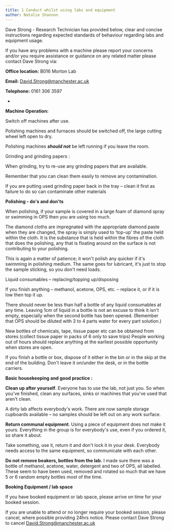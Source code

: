 ```yaml
---
title: 1 Conduct whilst using labs and equipment
author: Natalie Shannon
---
```

Dave Strong - Research Technician has provided below, clear and concise
instructions regarding expected standards of behaviour regarding labs
and equipment usage.

If you have any problems with a machine please report your concerns
and/or you require assistance or guidance on any related matter please
contact Dave Strong via:

**Office location:** B016 Morton Lab

**Email:** David.Strong@manchester.ac.uk

**Telephone:** 0161 306 3597

  -
  **Machine Operation:**
  
  Switch off machines after use.
  
  Polishing machines and furnaces should be switched off, the large cutting wheel left open to dry.
  
  Polishing machines ***should not*** be left running if you leave the room.

  Grinding and grinding papers :

  When grinding, try to re-use any grinding papers that are available.
  
  Remember that you can clean them easily to remove any contamination.
  
  If you are putting used grinding paper back in the tray – clean it first as failure to do so can contaminate other materials

  **Polishing - do's and don'ts**

  When polishing, if your sample is covered in a large foam of diamond spray or swimming in OPS then you are using too much.
  
  The diamond cloths are impregnated with the appropriate diamond paste when they are changed, the spray is simply used to ‘top-up' the paste held within the cloth. It is the substance that is held within the fibres of the cloth that does the polishing, any that is floating around on the surface is not contributing to your polishing.
  
  This is again a matter of patience; it won't polish any quicker if it's swimming in polishing medium. The same goes for lubricant, it's just to stop the sample sticking, so you don't need loads.
  
  Liquid consumables – replacing/topping up/disposing

  If you finish anything – methanol, acetone, OPS, etc. – replace it, or if it is low then top it up.
  
  There should never be less than half a bottle of any liquid consumables at any time. Leaving 1cm of liquid in a bottle is not an excuse to think it isn't empty, especially when the second bottle has been opened. (Remember that OPS should be diluted with 3 to 4 parts water for every part solution.)
  
  New bottles of chemicals, tape, tissue paper etc can be obtained from stores (collect tissue paper in packs of 6 only to save trips) People working out of hours should replace anything at the earliest possible opportunity when stores are open.
  
  If you finish a bottle or box, dispose of it either in the bin or in the skip at the end of the building. Don't leave it on/under the desk, or in the bottle carriers.

 **Basic housekeeping and good practice :**

  **Clean up after yourself**. Everyone has to use the lab, not just you. So when you've finished, clean any surfaces, sinks or machines that you've used that aren't clean.
  
  A dirty lab affects everybody's work. There are now sample storage cupboards available – no samples should be left out on any work surface.
  
  **Return communal equipment**. Using a piece of equipment does not make it yours. Everything in the group is for everybody's use, even if you ordered it, so share it about.
  
  Take something, use it, return it and don't lock it in your desk. Everybody needs access to the same equipment, so communicate with each other.
  
  **Do not remove beakers, bottles from the lab.** I made sure there was a bottle of methanol, acetone, water, detergent and two of OPS, all labelled. These seem to have been used, removed and rotated so much that we have 5 or 6 random empty bottles most of the time.

  **Booking Equipment / lab space**

  If you have booked equipment or lab space, please arrive on time for your booked session.
  
  If you are unable to attend or no longer require your booked session, please cancel, where possible providing 24hrs notice.
  Please contact Dave Strong to cancel David.Strong@manchester.ac.uk 

  

